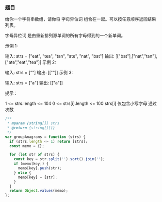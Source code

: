 <!-- @format -->

### 题目

给你一个字符串数组，请你将 字母异位词 组合在一起。可以按任意顺序返回结果列表。

字母异位词 是由重新排列源单词的所有字母得到的一个新单词。

示例 1:

输入: strs = ["eat", "tea", "tan", "ate", "nat", "bat"]
输出: [["bat"],["nat","tan"],["ate","eat","tea"]]
示例 2:

输入: strs = [""]
输出: [[""]]
示例 3:

输入: strs = ["a"]
输出: [["a"]]

提示：

1 <= strs.length <= 104
0 <= strs[i].length <= 100
strs[i] 仅包含小写字母
通过次数

```js
/**
 * @param {string[]} strs
 * @return {string[][]}
 */
var groupAnagrams = function (strs) {
  if (strs.length <= 1) return [strs];
  const memo = {};

  for (let str of strs) {
    const key = str.split('').sort().join('');
    if (memo[key]) {
      memo[key].push(str);
    } else {
      memo[key] = [str];
    }
  }
  return Object.values(memo);
};
```

